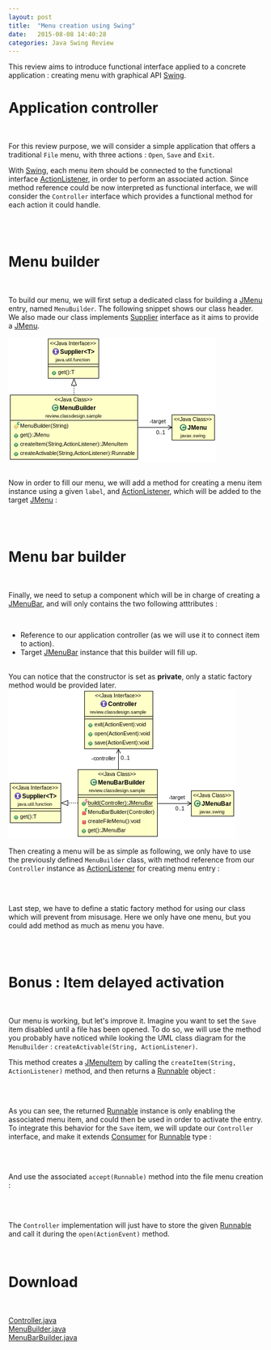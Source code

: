 ```yaml
---
layout: post
title:  "Menu creation using Swing"
date:   2015-08-08 14:40:28
categories: Java Swing Review
---
```


This review aims to introduce functional interface applied to a concrete application : creating menu with graphical API [Swing](https://docs.oracle.com/javase/tutorial/uiswing/).

# Application controller

<br>

For this review purpose, we will consider a simple application that offers a traditional ``File`` menu, with three actions :
``Open``, ``Save`` and ``Exit``.


With [Swing](https://docs.oracle.com/javase/tutorial/uiswing/), each menu item should be connected to the functional interface [ActionListener](http://docs.oracle.com/javase/8/docs/api/java/awt/event/ActionListener.html), in order to perform an associated action. Since method reference could be now interpreted as functional interface, we will consider the ``Controller`` interface which provides a functional method for each action it could handle.


<br>

<script src="https://gist.github.com/Faylixe/0e8a9f92d0791c3a7777.js"></script>

<br>

# Menu builder

<br>

To build our menu, we will first setup a dedicated class for building a [JMenu](http://docs.oracle.com/javase/8/docs/api/javax/swing/JMenu.html) entry, named ``MenuBuilder``. The following snippet shows our class header. We also made our class implements [Supplier](https://docs.oracle.com/javase/8/docs/api/java/util/function/Supplier.html) interface as it aims to provide a  [JMenu](http://docs.oracle.com/javase/8/docs/api/javax/swing/JMenu.html).

<a href="/images/review/menu-creation-using-swing/menubuilder.png">
<img src="/images/review/menu-creation-using-swing/menubuilder.png" class="img-responsive" /></a>

<br>

<script src="https://gist.github.com/Faylixe/b4bc013cb81cefeec83e.js"></script>

<br>

Now in order to fill our menu, we will add a method for creating a menu item instance using a given ``label``, and [ActionListener](http://docs.oracle.com/javase/8/docs/api/java/awt/event/ActionListener.html), which will be added to the target [JMenu](http://docs.oracle.com/javase/8/docs/api/javax/swing/JMenu.html) :

<br>

<script src="https://gist.github.com/Faylixe/4ed4f4f776afb9734066.js"></script>

<br>

# Menu bar builder

<br>

Finally, we need to setup a component which will be in charge of creating a [JMenuBar](http://docs.oracle.com/javase/8/docs/api/javax/swing/JMenuBar.html), and will only contains the two following atttributes :

<br>

* Reference to our application controller (as we will use it to connect item to action).
* Target [JMenuBar](http://docs.oracle.com/javase/8/docs/api/javax/swing/JMenuBar.html) instance that this builder will fill up.

<br>

<div class="alert alert-info">You can notice that the constructor is set as <b>private</b>, only a static factory method would be provided later.</div>

<a href="/images/review/menu-creation-using-swing/menubarbuilder.png">
<img src="/images/review/menu-creation-using-swing/menubarbuilder.png" class="img-responsive" /></a>

Then creating a menu will be as simple as following, we only have to use the previously defined ``MenuBuilder`` class, with method reference from our ``Controller`` instance as [ActionListener](http://docs.oracle.com/javase/8/docs/api/java/awt/event/ActionListener.html) for creating menu entry :

<br>

<script src="https://gist.github.com/Faylixe/9f70951e3501b3d4d960.js"></script>

<br>

Last step, we have to define a static factory method for using our class which will prevent from misusage. Here we only have one menu, but you could add method as much as menu you have.

<br>

<script src="https://gist.github.com/Faylixe/88ca1f0082ef24f29a13.js"></script>

<br>

# Bonus : Item delayed activation

<br>

Our menu is working, but let's improve it. Imagine you want to set the ``Save`` item disabled until a file has been opened. To do so, we will use the method you probably have noticed while looking the UML class diagram for the ``MenuBuilder`` : ``createActivable(String, ActionListener)``.

This method creates a [JMenuItem](http://docs.oracle.com/javase/8/docs/api/javax/swing/JMenuItem.html) by calling the ``createItem(String, ActionListener)`` method, and then returns a [Runnable](https://docs.oracle.com/javase/8/docs/api/java/lang/Runnable.html) object :

<br>

<script src="https://gist.github.com/Faylixe/4f823121e559bbb2e12c.js"></script>

<br>

As you can see, the returned [Runnable](https://docs.oracle.com/javase/8/docs/api/java/lang/Runnable.html) instance is only enabling the associated menu item, and could then be used in order to activate the entry. To integrate this behavior for the ``Save`` item, we will update our ``Controller`` interface, and make it extends [Consumer](https://docs.oracle.com/javase/8/docs/api/java/util/function/Consumer.html) for [Runnable](https://docs.oracle.com/javase/8/docs/api/java/lang/Runnable.html) type :

<br>

<script src="https://gist.github.com/Faylixe/adb10f84b0b5dd85bbd2.js"></script>

<br>

And use the associated ``accept(Runnable)`` method into the file menu creation :

<br>

<script src="https://gist.github.com/Faylixe/1903c2249384d048bfbf.js"></script>

<br>

The ``Controller`` implementation will just have to store the given [Runnable](https://docs.oracle.com/javase/8/docs/api/java/lang/Runnable.html) and call it during the ``open(ActionEvent)`` method.

<br>

# Download

<br>

<span class="glyphicon glyphicon-download-alt" aria-hidden="true"></span> [Controller.java](/download/snippet/menu-creation-with-swing/Controller.java) <br>
<span class="glyphicon glyphicon-download-alt" aria-hidden="true"></span> [MenuBuilder.java](/download/snippet/menu-creation-with-swing/MenuBuilder.java) <br>
<span class="glyphicon glyphicon-download-alt" aria-hidden="true"></span> [MenuBarBuilder.java](/download/snippet/menu-creation-with-swing/MenuBarBuilder.java) <br>
